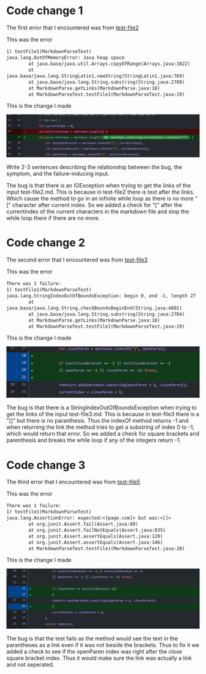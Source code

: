# Code change 1

The first error that I encountered was from [test-file2](https://github.com/w2llS/markdown-parse/blob/new/test-file2.md)

This was the error

```
1) testFile1(MarkdownParseTest)
java.lang.OutOfMemoryError: Java heap space
        at java.base/java.util.Arrays.copyOfRange(Arrays.java:3822)
        at java.base/java.lang.StringLatin1.newString(StringLatin1.java:769)
        at java.base/java.lang.String.substring(String.java:2709)
        at MarkdownParse.getLinks(MarkdownParse.java:18)
        at MarkdownParseTest.testFile1(MarkdownParseTest.java:19)
```
This is the change I made

![Image](/report2Images/1.PNG)

Write 2-3 sentences describing the relationship between the bug, the symptom, and the failure-inducing input.

The bug is that there is an IOException when trying to get the links of the input test-file2.md. This is because in test-file2 there is text after the links. Which cause the method to go in an infinite while loop as there is no more "[" character after current index. So we added a check for "[" after the currentindex of the current characters in the markdown file and stop the while loop there if there are no more.



# Code change 2

The second error that I encountered was from [test-file3](https://github.com/w2llS/markdown-parse/blob/new/test-file3.md)

This was the error

```
There was 1 failure:
1) testFile1(MarkdownParseTest)
java.lang.StringIndexOutOfBoundsException: begin 0, end -1, length 27
        at java.base/java.lang.String.checkBoundsBeginEnd(String.java:4601)
        at java.base/java.lang.String.substring(String.java:2704)
        at MarkdownParse.getLinks(MarkdownParse.java:18)
        at MarkdownParseTest.testFile1(MarkdownParseTest.java:19)
```
This is the change I made

![Image](/report2Images/2.PNG)

The bug is that there is a StringIndexOutOfBoundsException when trying to get the links of the input test-file3.md. This is because in test-file3 there is a "[]" but there is no paranthesis. Thus the indexOf method returns -1 and when returning the link the method tries to get a substring of index 0 to -1, which would return that error. So we added a check for square brackets and parenthesis and breaks the while loop if any of the integers return -1.



# Code change 3

The third error that I encountered was from [test-file5](https://github.com/w2llS/markdown-parse/blob/new/test-file5.md)

This was the error

```
There was 1 failure:
1) testFile1(MarkdownParseTest)
java.lang.AssertionError: expected:<[page.com]> but was:<[]>
        at org.junit.Assert.fail(Assert.java:89)
        at org.junit.Assert.failNotEquals(Assert.java:835)
        at org.junit.Assert.assertEquals(Assert.java:120)
        at org.junit.Assert.assertEquals(Assert.java:146)
        at MarkdownParseTest.testFile1(MarkdownParseTest.java:20)
```
This is the change I made

![Image](/report2Images/3.PNG)

The bug is that the test fails as the method would see the text in the parantheses as a link even if it was not beside the brackets. Thus to fix it we added a check to see if the openParen index was right after the close square bracket index. Thus it would make sure the link was actually a link and not seperated.
